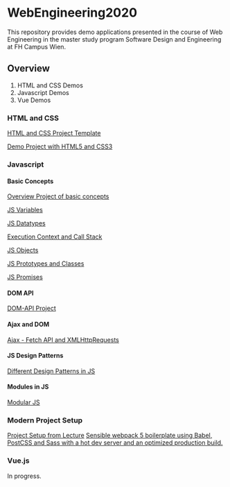 # WebEngineering2020

This repository provides demo applications presented in the course of Web Engineering in the master study program Software Design and Engineering at FH Campus Wien.

## Overview
1. HTML and CSS Demos
2. Javascript Demos
3. Vue Demos

### HTML and CSS
[HTML and CSS Project Template](https://github.com/leonardo1710/WebEngineeringSDE21/tree/master/HTML_CSS_Basics/simple_demo_project)

[Demo Project with HTML5 and CSS3](https://github.com/leonardo1710/WebEngineeringSDE21/tree/master/HTML_CSS_Basics/simple_multipage_project)

### Javascript
#### Basic Concepts
[Overview Project of basic concepts](https://github.com/leonardo1710/WebEngineeringSDE21/tree/master/Javascript/Basics)

[JS Variables](https://github.com/leonardo1710/WebEngineeringSDE21/blob/master/Javascript/Basics/assets/javascript/demo_variables.js)

[JS Datatypes](https://github.com/leonardo1710/WebEngineeringSDE21/blob/master/Javascript/Basics/assets/javascript/demo_datatypes.js)

[Execution Context and Call Stack](https://github.com/leonardo1710/WebEngineeringSDE21/blob/master/Javascript/Basics/assets/javascript/demo_ec_callstack.js)

[JS Objects](https://github.com/leonardo1710/WebEngineeringSDE21/blob/master/Javascript/Basics/assets/javascript/demo_objects.js)

[JS Prototypes and Classes](https://github.com/leonardo1710/WebEngineeringSDE21/blob/master/Javascript/Basics/assets/javascript/demo_prototype_class.js)

[JS Promises](https://github.com/leonardo1710/WebEngineeringSDE21/blob/master/Javascript/Basics/assets/javascript/demo_promises.js)

#### DOM API
[DOM-API Project](https://github.com/leonardo1710/WebEngineeringSDE21/tree/master/Javascript/Dom)

#### Ajax and DOM
[Ajax - Fetch API and XMLHttpRequests](https://github.com/leonardo1710/WebEngineeringSDE21/tree/master/Javascript/Ajax)

#### JS Design Patterns
[Different Design Patterns in JS](https://github.com/leonardo1710/WebEngineeringSDE21/tree/master/Javascript/DesignPatterns)

#### Modules in JS
[Modular JS](https://github.com/leonardo1710/WebEngineeringSDE21/tree/master/Javascript/Modules)

### Modern Project Setup
[Project Setup from Lecture](https://github.com/leonardo1710/WebEngineeringSDE21/tree/master/modernJSProjectSetup)
[Sensible webpack 5 boilerplate using Babel, PostCSS and Sass with a hot dev server and an optimized production build.](https://github.com/taniarascia/webpack-boilerplate)

### Vue.js
In progress.

